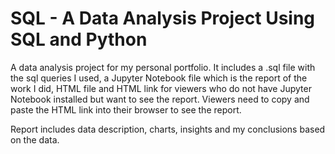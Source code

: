 # SQL - A Data Analysis Project Using SQL and Python
A data analysis project for my personal portfolio. It includes a .sql file with the sql queries I used, a Jupyter Notebook file which is the report of the work I did, HTML file and HTML link for viewers who do not have Jupyter Notebook installed but want to see the report. Viewers need to copy and paste the HTML link into their browser to see the report.

Report includes data description, charts, insights and my conclusions based on the data.
